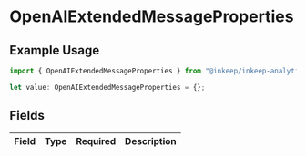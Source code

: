 # OpenAIExtendedMessageProperties

## Example Usage

```typescript
import { OpenAIExtendedMessageProperties } from "@inkeep/inkeep-analytics/models/components";

let value: OpenAIExtendedMessageProperties = {};
```

## Fields

| Field       | Type        | Required    | Description |
| ----------- | ----------- | ----------- | ----------- |